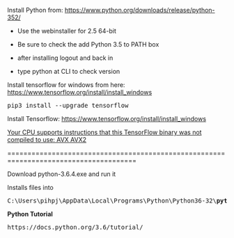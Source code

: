 Install Python from: https://www.python.org/downloads/release/python-352/

- Use the webinstaller  for 2.5 64-bit
- Be sure to check the add Python 3.5 to PATH box
- after installing logout and back in

- type python at CLI to check version

Install tensorflow for windows from here: https://www.tensorflow.org/install/install_windows
<pre>
pip3 install --upgrade tensorflow
</pre>

Install Tensorflow: https://www.tensorflow.org/install/install_windows

[Your CPU supports instructions that this TensorFlow binary was not compiled to use: AVX AVX2](https://stackoverflow.com/questions/47068709/your-cpu-supports-instructions-that-this-tensorflow-binary-was-not-compiled-to-u)


======================================================================================

Download python-3.6.4.exe and run it

Installs files into 
<pre>
C:\Users\pihpj\AppData\Local\Programs\Python\Python36-32\<b>python.exe</b>
</pre>

<b>Python Tutorial</b>

<pre>
https://docs.python.org/3.6/tutorial/
</pre>
